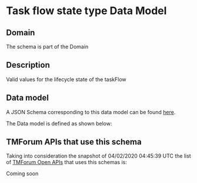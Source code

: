 # Task flow state type Data Model

## Domain

The  schema is part of the  Domain

## Description

Valid values for the lifecycle state of the taskFlow

## Data model

A JSON Schema corresponding to this data model can be found
[here](https://github.com/tmforum-rand/schemas/blob/candidates/Common/TaskFlowStateType.schema.json).

The Data model is defined as shown below:




## TMForum APIs that use this schema

Taking into consideration the snapshot of 04/02/2020 04:45:39 UTC the list of [TMForum Open APIs](https://www.tmforum.org/open-apis/) that uses this schemas is:

Coming soon